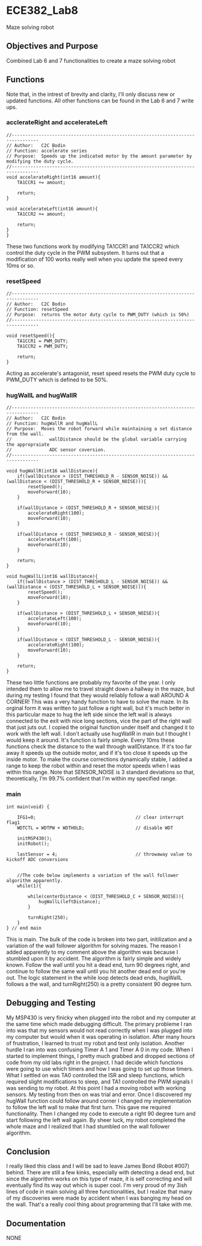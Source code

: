 ECE382_Lab8
===========

Maze solving robot

## Objectives and Purpose

Combined Lab 6 and 7 functionalities to create a maze solving robot

## Functions 

Note that, in the intrest of brevity and clarity, I'll only discuss new or updated functions. All other functions can be
found in the Lab 6 and 7 write ups. 

### acclerateRight and accelerateLeft

```
//--------------------------------------------------------------------------------
// Author:   C2C Bodin
// Function: accelerate series
// Purpose:  Speeds up the indicated motor by the amount parameter by modifying the duty cycle.
//--------------------------------------------------------------------------------
void accelerateRight(int16 amount){
	TA1CCR1 += amount;

	return;
}

void accelerateLeft(int16 amount){
	TA1CCR2 += amount;

	return;
}
}
```

These two functions work by modifying TA1CCR1 and TA1CCR2 which control the duty cycle in the PWM subsystem. It turns out
that a modification of 100 works really well when you update the speed every 10ms or so. 

### resetSpeed

```
//--------------------------------------------------------------------------------
// Author:   C2C Bodin
// Function: resetSpeed
// Purpose:  returns the motor duty cycle to PWM_DUTY (which is 50%)
//--------------------------------------------------------------------------------

void resetSpeed(){
	TA1CCR1 = PWM_DUTY;
	TA1CCR2 = PWM_DUTY;

	return;
}
```

Acting as accelerate's antagonist, reset speed resets the PWM duty cycle to PWM_DUTY which is defined to be
50%. 

### hugWallL and hugWallR

```
//--------------------------------------------------------------------------------
// Author:   C2C Bodin
// Function: hugWallR and hugWallL
// Purpose:  Moves the robot forward while maintaining a set distance from the wall.
//				wallDistance should be the global variable carrying the appropraiate
//				ADC sensor coversion.
//--------------------------------------------------------------------------------

void hugWallR(int16 wallDistance){
	if((wallDistance > (DIST_THRESHOLD_R - SENSOR_NOISE)) && (wallDistance < (DIST_THRESHOLD_R + SENSOR_NOISE))){
		resetSpeed();
		moveForward(10);
	}

	if(wallDistance > (DIST_THRESHOLD_R + SENSOR_NOISE)){
		accelerateRight(100);
		moveForward(10);
	}

	if(wallDistance < (DIST_THRESHOLD_R - SENSOR_NOISE)){
		accelerateLeft(100);
		moveForward(10);
	}

	return;
}

void hugWallL(int16 wallDistance){
	if((wallDistance > (DIST_THRESHOLD_L - SENSOR_NOISE)) && (wallDistance < (DIST_THRESHOLD_L + SENSOR_NOISE))){
		resetSpeed();
		moveForward(10);
	}

	if(wallDistance > (DIST_THRESHOLD_L + SENSOR_NOISE)){
		accelerateLeft(100);
		moveForward(10);
	}

	if(wallDistance < (DIST_THRESHOLD_L - SENSOR_NOISE)){
		accelerateRight(100);
		moveForward(10);
	}

	return;
}

```
These two little functions are probably my favorite of the year. I only intended them to allow me to travel straight down a
hallway in the maze, but during my testing I found that they would reliably follow a wall AROUND A CORNER! This was a very 
handy function to have to solve the maze. In its orginal form it was written to just follow a right wall, but it's much better
in this particular maze to hug the left side since the left wall is always connected to the exit with nice long sections, vice
the part of the right wall that just juts out. I copied the original function under itself and changed it to work with the
left wall. I don't actually use hugWallR in main but I thought I would keep it around. It's function is fairly simple. Every 10ms
these functions check the distance to the wall through wallDistance. If it's too far away it speeds up the outside motor, and
if it's too close it speeds up the inside motor. To make the course corrections dynamically stable, I added a range to keep 
the robot within and reset the motor speeds when I was within this range. Note that SENSOR_NOISE is 3 standard deviations
so that, theoretically, I'm 99.7% confident that I'm within my specified range. 

### main

```
int main(void) {

	IFG1=0; 									// clear interrupt flag1
	WDTCTL = WDTPW + WDTHOLD;					// disable WDT

	initMSP430();
	initRobot();

	lastSensor = 4;								// throwaway value to kickoff ADC conversions


	//The code below implements a variation of the wall follower algorithm apparently.
	while(1){

		while(centerDistance < (DIST_THRESHOLD_C + SENSOR_NOISE)){
			hugWallL(leftDistance);
		}

		turnRight(250);
	}
} // end main
```

This is main. The bulk of the code is broken into two part, initilization and a variation of the wall follower algorithm for
solving mazes. The reason I added apparently to my comment above the algorithm was because I stumbled upon it by accident.
The algorithm is fairly simple and widely known. Follow the wall until you hit a dead end, turn 90 degrees right, and continue
to follow the same wall until you hit another dead end or you're out. The logic statement in the while loop detects dead ends,
hugWallL follows a the wall, and turnRight(250) is a pretty consistent 90 degree turn. 

## Debugging and Testing

My MSP430 is very finicky when plugged into the robot and my computer at the same time which made debugging difficult. The
primary probleme I ran into was that my sensors would not read correctly when I was plugged into my computer but would when
it was operating in isolation. After many hours of frustration, I learned to trust my robot and test only isolation. Another
hurdle I ran into was confusing Timer A 1 and Timer A 0 in my code. When I started to implement things, I pretty much
grabbed and dropped sections of code from my old labs right in the project. I had decide which functions were going to use
which timers and how I was going to set up those timers. What I settled on was TA0 controlled the ISR and sleep functions,
which required slight modifications to sleep, and TA1 controlled the PWM signals I was sending to my robot. At this point
I had a moving robot with working sensors. My testing from then on was trial and error. Once I discovered my hugWall function
could follow around corner I changed my implementation to follow the left wall to make that first turn. This gave me required
functionality. Then I changed my code to execute a right 90 degree turn and start following the left wall again. By sheer luck,
my robot completed the whole maze and I realized that I had stumbled on the wall follower algorithm. 

## Conclusion

I really liked this class and I will be sad to leave James Bond (Robot #007) behind. There are still a few
kinks, especially with detecting a dead end, but since the algorithm works on this type of maze, it is self correcting and 
will eventually find its way out which is super cool. I'm very proud of my 3ish lines of code in main solving all three
functionalities, but I realize that many of my discoveries were made by accident when I was banging my head on the wall.
That's a really cool thing about programming that I'll take with me. 

## Documentation
NONE
